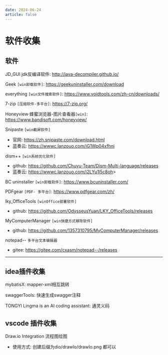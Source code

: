 ```yaml
---
date: 2024-06-24
article: false
---
```

# 软件收集

## 软件

JD_GUI jdk反编译软件: <http://java-decompiler.github.io/>

Geek `[win卸载软件]`: <https://geekuninstaller.com/download>

everything `[win文件搜索软件]`: <https://www.voidtools.com/zh-cn/downloads/>

7-zip `[压缩软件-多平台]`: <https://7-zip.org/>

Honeyview·蜂蜜浏览器-图片查看器`[win]`: <https://www.bandisoft.com/honeyview/>

Snipaste `[win截屏软件]`

- 官网: <https://zh.snipaste.com/download.html>
- 蓝奏云:  <https://wwwc.lanzouo.com/iG1Wp04xfhni>

dism++ `[win系统优化软件]`

- github: <https://github.com/Chuyu-Team/Dism-Multi-language/releases>
- 蓝奏云: <https://wwwc.lanzouo.com/i2LYu1l5c8oh>>

BC uninstaller `[win卸载软件]`: <https://www.bcuninstaller.com/>

PDFgear `[PDF- 多平台]`: <https://www.pdfgear.com/zh/>

lky_OfficeTools `[winOffice部署软件]`

- github: <https://github.com/OdysseusYuan/LKY_OfficeTools/releases>

MyComputerManager `[win快捷方式移除软件]`

- github: <https://github.com/1357310795/MyComputerManager/releases>

notepad-- `多平台文本编辑器`

- gitee: <https://gitee.com/cxasm/notepad--/releases>

---

## idea插件收集

mybatisX: mapper-xml相互跳转

swaggerTools: 快速生成swagger注释

TONGYI Lingma is an AI coding assistant: 通灵义码

## vscode 插件收集

Draw.io Integration 流程图绘图

- 使用方式: 创建后缀为dio/drawIo/drawIo.png 都可以
